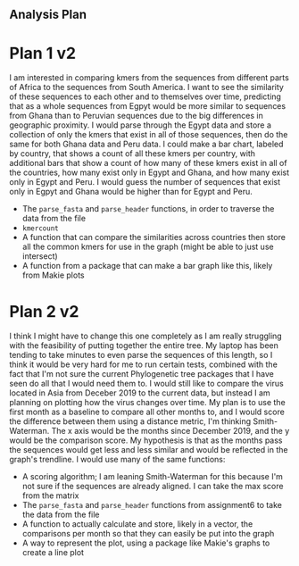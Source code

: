 ## Analysis Plan

# Plan 1 v2
I am interested in comparing kmers from the sequences from different parts of Africa to the sequences from South America.
I want to see the similarity of these sequences to each other and to themselves over time, predicting that as a whole sequences from Egpyt would be more similar to sequences from Ghana than to Peruvian sequences due to the big differences in geographic proximity.
I would parse through the Egypt data and store a collection of only the kmers that exist in all of those sequences,
then do the same for both Ghana data and Peru data.
I could make a bar chart, labeled by country, that shows a count of all these kmers per country,
with additional bars that show a count of how many of these kmers exist in all of the countries,
how many exist only in Egypt and Ghana, and how many exist only in Egypt and Peru.
I would guess the number of sequences that exist only in Egpyt and Ghana would be higher than for Egypt and Peru. 

- The `parse_fasta` and `parse_header` functions, in order to traverse the data from the file
- `kmercount`
- A function that can compare the similarities across countries then store all the common kmers for use in the graph (might be able to just use intersect)
- A function from a package that can make a bar graph like this, likely from Makie plots


# Plan 2 v2
I think I might have to change this one completely as I am really struggling with the feasibility of putting together the entire tree.
My laptop has been tending to take minutes to even parse the sequences of this length, so I think it would be very hard for me to run certain tests,
combined with the fact that I'm not sure the current Phylogenetic tree packages that I have seen do all that I would need them to.
I would still like to compare the virus located in Asia from Deceber 2019 to the current data, but instead I am planning on plotting how the virus changes over time.
My plan is to use the first month as a baseline to compare all other months to, and I would score the difference between them using a distance metric, I'm thinking Smith-Waterman.
The x axis would be the months since December 2019, and the y would be the comparison score.
My hypothesis is that as the months pass the sequences would get less and less similar and would be reflected in the graph's trendline.
I would use many of the same functions:

- A scoring algorithm; I am leaning Smith-Waterman for this because I'm not sure if the sequences are already aligned. I can take the max score from the matrix
- The `parse_fasta` and `parse_header` functions from assignment6 to take the data from the file
- A function to actually calculate and store, likely in a vector, the comparisons per month so that they can easily be put into the graph
- A way to represent the plot, using a package like Makie's graphs to create a line plot

